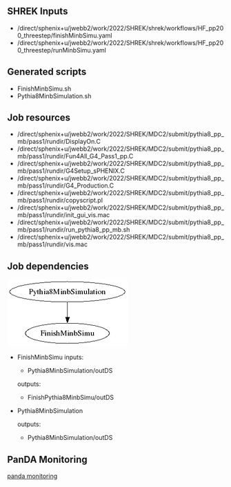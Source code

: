 ## SHREK Inputs
- /direct/sphenix+u/jwebb2/work/2022/SHREK/shrek/workflows/HF_pp200_threestep/finishMinbSimu.yaml
- /direct/sphenix+u/jwebb2/work/2022/SHREK/shrek/workflows/HF_pp200_threestep/runMinbSimu.yaml
## Generated scripts
- FinishMinbSimu.sh
- Pythia8MinbSimulation.sh
## Job resources
- /direct/sphenix+u/jwebb2/work/2022/SHREK/MDC2/submit/pythia8_pp_mb/pass1/rundir/DisplayOn.C
- /direct/sphenix+u/jwebb2/work/2022/SHREK/MDC2/submit/pythia8_pp_mb/pass1/rundir/Fun4All_G4_Pass1_pp.C
- /direct/sphenix+u/jwebb2/work/2022/SHREK/MDC2/submit/pythia8_pp_mb/pass1/rundir/G4Setup_sPHENIX.C
- /direct/sphenix+u/jwebb2/work/2022/SHREK/MDC2/submit/pythia8_pp_mb/pass1/rundir/G4_Production.C
- /direct/sphenix+u/jwebb2/work/2022/SHREK/MDC2/submit/pythia8_pp_mb/pass1/rundir/copyscript.pl
- /direct/sphenix+u/jwebb2/work/2022/SHREK/MDC2/submit/pythia8_pp_mb/pass1/rundir/init_gui_vis.mac
- /direct/sphenix+u/jwebb2/work/2022/SHREK/MDC2/submit/pythia8_pp_mb/pass1/rundir/run_pythia8_pp_mb.sh
- /direct/sphenix+u/jwebb2/work/2022/SHREK/MDC2/submit/pythia8_pp_mb/pass1/rundir/vis.mac
## Job dependencies
![Workflow graph](workflow.png)
- FinishMinbSimu
  inputs:
  - Pythia8MinbSimulation/outDS

  outputs:
  - FinishPythia8MinbSimu/outDS
- Pythia8MinbSimulation

  outputs:
  - Pythia8MinbSimulation/outDS
## PanDA Monitoring
[panda monitoring](https://panda-doma.cern.ch/tasks/?taskname=user.jwebb2.sP22n-hfcharm-background1000_*)
